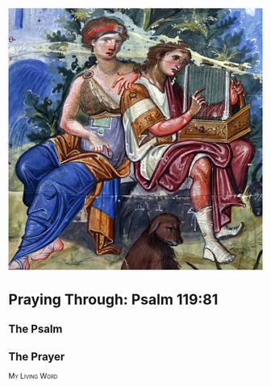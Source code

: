 <img class="intro-right" src="art-paris-psalter.jpg">

<style>
  li {list-style-type: none;}
  p + ul {
    margin-top: -18px;
}
</style>

# Praying Through: Psalm 119:81

## The Psalm

## The Prayer

<div style="font-variant: small-caps;">
My Living Word
</div>
